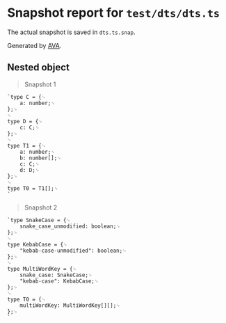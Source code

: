 # Snapshot report for `test/dts/dts.ts`

The actual snapshot is saved in `dts.ts.snap`.

Generated by [AVA](https://avajs.dev).

## Nested object

> Snapshot 1

    `type C = {␊
    	a: number;␊
    };␊
    ␊
    type D = {␊
    	c: C;␊
    };␊
    ␊
    type T1 = {␊
    	a: number;␊
    	b: number[];␊
    	c: C;␊
    	d: D;␊
    };␊
    ␊
    type T0 = T1[];␊
    `

> Snapshot 2

    `type SnakeCase = {␊
    	snake_case_unmodified: boolean;␊
    };␊
    ␊
    type KebabCase = {␊
    	"kebab-case-unmodified": boolean;␊
    };␊
    ␊
    type MultiWordKey = {␊
    	snake_case: SnakeCase;␊
    	"kebab-case": KebabCase;␊
    };␊
    ␊
    type T0 = {␊
    	multiWordKey: MultiWordKey[][];␊
    };␊
    `
